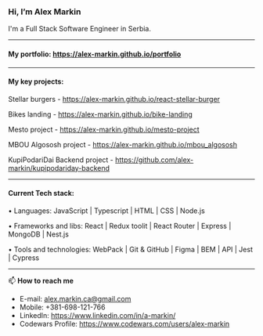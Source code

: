 ### Hi, I’m Alex Markin

I'm a Full Stack Software Engineer in Serbia.

------

#### My portfolio: https://alex-markin.github.io/portfolio

------
#### My key projects:

Stellar burgers - https://alex-markin.github.io/react-stellar-burger

Bikes landing - https://alex-markin.github.io/bike-landing

Mesto project - https://alex-markin.github.io/mesto-project

MBOU Algososh project - https://alex-markin.github.io/mbou_algososh

KupiPodariDai Backend project - https://github.com/alex-markin/kupipodariday-backend


------
#### Current Tech stack:


• Languages: JavaScript | Typescript | HTML | CSS | Node.js

• Frameworks and libs: React | Redux toolit | React Router | Express | MongoDB | Nest.js

• Tools and technologies: WebPack | Git & GitHub | Figma | BEM | API | Jest | Cypress 


------

📫  **How to reach me**

- E-mail: alex.markin.ca@gmail.com
- Mobile: +381-698-121-766
- LinkedIn: https://www.linkedin.com/in/a-markin/
- Codewars Profile: https://www.codewars.com/users/alex-markin
